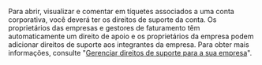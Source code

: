 Para abrir, visualizar e comentar em tíquetes associados a uma conta corporativa, você deverá ter os direitos de suporte da conta. Os proprietários das empresas e gestores de faturamento têm automaticamente um direito de apoio e os proprietários da empresa podem adicionar direitos de suporte aos integrantes da empresa. Para obter mais informações, consulte "[Gerenciar direitos de suporte para a sua empresa](/enterprise-cloud@latest/admin/user-management/managing-users-in-your-enterprise/managing-support-entitlements-for-your-enterprise)".
